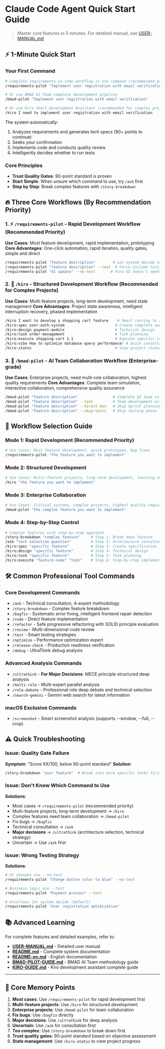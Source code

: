 # Claude Code Agent Quick Start Guide

> Master core features in 5 minutes. For detailed manual, see [USER-MANUAL.md](./USER-MANUAL.md)

## ⚡ 1-Minute Quick Start

### Your First Command
```bash
# Complete requirements-to-code workflow in one command (recommended priority)
/requirements-pilot "Implement user registration with email verification"

# Or use BMAD AI Team complete development pipeline
/bmad-pilot "Implement user registration with email verification"

# Or use Kiro Smart Development Assistant (recommended for complex projects)
/kiro I need to implement user registration with email verification
```

The system automatically:
1. Analyzes requirements and generates tech specs (90+ points to continue)
2. Seeks your confirmation
3. Implements code and conducts quality review
4. Intelligently decides whether to run tests

### Core Principles
- **Trust Quality Gates**: 90-point standard is proven
- **Start Simple**: When unsure which command to use, try `/ask` first
- **Step by Step**: Break complex features with `/story-breakdown`

## 🔥 Three Core Workflows (By Recommendation Priority)

### 1. ⚡ `/requirements-pilot` - Rapid Development Workflow (Recommended Priority)
**Use Cases**: Most feature development, rapid implementation, prototyping
**Core Advantages**: One-click automation, rapid iteration, quality gates, simple and direct
```bash
/requirements-pilot "feature description"        # Let system decide testing strategy
/requirements-pilot "feature description" --test  # Force include testing
/requirements-pilot "UI update" --no-test       # Pure UI doesn't need tests
```

### 2. 🎯 `/kiro` - Structured Development Workflow (Recommended for Complex Projects)
**Use Cases**: Multi-feature projects, long-term development, need state management
**Core Advantages**: Project state awareness, intelligent interruption recovery, phased implementation
```bash
/kiro I want to develop a shopping cart feature    # Smart routing to appropriate expert
/kiro:spec user-auth-system                       # Create complete specification
/kiro:design payment-module                       # Technical design
/kiro:task order-management                       # Task planning
/kiro:execute shopping-cart 1.1                   # Execute specific task
/kiro:vibe How to optimize database query performance? # Quick consultation
/kiro-status                                      # View project status
```

### 3. 🏢 `/bmad-pilot` - AI Team Collaboration Workflow (Enterprise-grade)
**Use Cases**: Enterprise projects, need multi-role collaboration, highest quality requirements
**Core Advantages**: Complete team simulation, interactive collaboration, comprehensive quality assurance
```bash
/bmad-pilot "feature description"                # Complete AI team collaborative development
/bmad-pilot "feature description" --test         # Team development with testing
/bmad-pilot "feature description" --direct-dev   # Skip Sprint planning, go direct to dev
/bmad-pilot "feature description" --skip-tests   # Skip testing phase
```

## 🎯 Workflow Selection Guide

### Mode 1: Rapid Development (Recommended Priority)
```bash
# Use Cases: Most feature development, quick prototypes, bug fixes
/requirements-pilot "the feature you want to implement"
```

### Mode 2: Structured Development
```bash
# Use Cases: Multi-feature projects, long-term development, learning new tech
/kiro "the feature you want to implement"
```

### Mode 3: Enterprise Collaboration
```bash
# Use Cases: Critical systems, complex projects, highest quality requirements
/bmad-pilot "the complex feature you want to implement"
```

### Mode 4: Step-by-Step Control  
```bash
# Complex features with step-by-step approach
/story-breakdown "complex feature"     # Step 1: Break down feature
/ask "tech selection question"         # Step 2: Architecture consultation
/kiro:spec "specific feature"          # Step 3: Create specification
/kiro:design "specific feature"        # Step 4: Technical design
/kiro:task "specific feature"          # Step 5: Task planning
/kiro:execute "feature-name" "task"    # Step 6: Step-by-step implementation
```

## 🛠️ Common Professional Tool Commands

### Core Development Commands
- `/ask` - Technical consultation, 4-expert methodology
- `/story-breakdown` - Complex feature breakdown
- `/bugfix` - Systematic error fixing, intelligent frontend repair detection
- `/code` - Direct feature implementation
- `/refactor` - Safe progressive refactoring with SOLID principle evaluation
- `/review` - Multi-dimensional code review
- `/test` - Smart testing strategies
- `/optimize` - Performance optimization expert
- `/release-check` - Production readiness verification
- `/debug` - UltraThink debug analysis

### Advanced Analysis Commands
- `/ultrathink` - **For Major Decisions**: MECE principle structured deep analysis
- `/multi-role` - Multi-expert parallel analysis
- `/role-debate` - Professional role deep debate and technical selection
- `/search-gemini` - Gemini web search for latest information

### macOS Exclusive Commands
- `/screenshot` - Smart screenshot analysis (supports --window, --full, --crop)

## ⚠️ Quick Troubleshooting

### Issue: Quality Gate Failure
**Symptom**: "Score XX/100, below 90-point standard"
**Solution**:
```bash
/story-breakdown "your feature"  # Break into more specific tasks first
```

### Issue: Don't Know Which Command to Use
**Solutions**:
- Most cases → `/requirements-pilot` (recommended priority)
- Multi-feature projects, long-term development → `/kiro`
- Complex features need team collaboration → `/bmad-pilot`
- Fix bugs → `/bugfix`  
- Technical consultation → `/ask`
- **Major decisions** → `/ultrathink` (architecture selection, technical strategy)
- Uncertain → Use `/ask` first

### Issue: Wrong Testing Strategy
**Solutions**:
```bash
# UI changes use --no-test
/requirements-pilot "Change button color to blue" --no-test

# Business logic use --test  
/requirements-pilot "Payment process" --test

# Uncertain let system decide (default)
/requirements-pilot "User registration optimization"
```

## 📚 Advanced Learning

For complete features and detailed examples, refer to:
- **[USER-MANUAL.md](./USER-MANUAL.md)** - Detailed user manual
- **[README.md](./README.md)** - Complete system documentation
- **[README-en.md](./README-en.md)** - English documentation
- **[BMAD-PILOT-GUIDE.md](./BMAD-PILOT-GUIDE.md)** - BMAD AI Team methodology guide
- **[KIRO-GUIDE.md](./KIRO-GUIDE.md)** - Kiro development assistant complete guide

---

## 🎯 Core Memory Points

1. **Most cases**: Use `/requirements-pilot` for rapid development first
2. **Multi-feature projects**: Use `/kiro` for structured development
3. **Enterprise projects**: Use `/bmad-pilot` for team collaboration
4. **Fix bugs**: Use `/bugfix` directly  
5. **Major decisions**: Use `/ultrathink` for deep analysis
6. **Uncertain**: Use `/ask` for consultation first
7. **Too complex**: Use `/story-breakdown` to break down first
8. **Trust quality gates**: 90-point standard based on objective assessment
9. **State management**: Use `/kiro-status` to view project progress